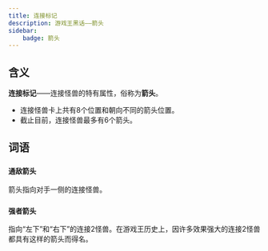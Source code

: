 ```yaml
---
title: 连接标记
description: 游戏王黑话——箭头
sidebar:
    badge: 箭头
---
```


## 含义

**连接标记**——连接怪兽的特有属性，俗称为**箭头**。

- 连接怪兽卡上共有8个位置和朝向不同的箭头位置。
- 截止目前，连接怪兽最多有6个箭头。

## 词语

### `通敌箭头`  

箭头指向对手一侧的连接怪兽。

### `强者箭头`  

指向“左下”和“右下”的连接2怪兽。在游戏王历史上，因许多效果强大的连接2怪兽都具有这样的箭头而得名。
